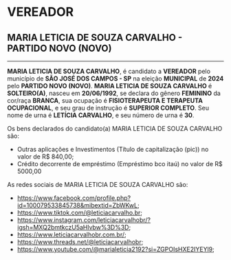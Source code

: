 # VEREADOR
## MARIA LETICIA DE SOUZA CARVALHO - PARTIDO NOVO (NOVO)
---
**MARIA LETICIA DE SOUZA CARVALHO**, é candidato a **VEREADOR** pelo município de **SÃO JOSÉ DOS CAMPOS - SP** na eleição **MUNICIPAL** de **2024** pelo **PARTIDO NOVO (NOVO)**.
**MARIA LETICIA DE SOUZA CARVALHO** é **SOLTEIRO(A)**, nasceu em **20/06/1992**, se declara do gênero **FEMININO** da cor/raça **BRANCA**, sua ocupação é **FISIOTERAPEUTA E TERAPEUTA OCUPACIONAL**, e seu grau de instrução é **SUPERIOR COMPLETO**.
Seu nome de urna é **LETÍCIA CARVALHO**, e seu número de urna é **30**.

Os bens declarados do candidato(a) MARIA LETICIA DE SOUZA CARVALHO são: 
- Outras aplicações e Investimentos (Título de capitalização (pic)) no valor de R$ 840,00;
- Crédito decorrente de empréstimo (Empréstimo bco itaú) no valor de R$ 5000,00

As redes sociais de MARIA LETICIA DE SOUZA CARVALHO são:
- https://www.facebook.com/profile.php?id=100079533845738&mibextid=ZbWKwL;
- https://www.tiktok.com/@leticiacarvalho.br;
- https://www.instagram.com/leticiacarvalhobr/?igsh=MXQ2bmtkczU5aHlvbw%3D%3D;
- https://www.leticiacarvalhobr.com.br/;
- https://www.threads.net/@leticiacarvalhobr;
- https://www.youtube.com/@marialeticia2192?si=ZGPOIsHXE2IYEYl9;